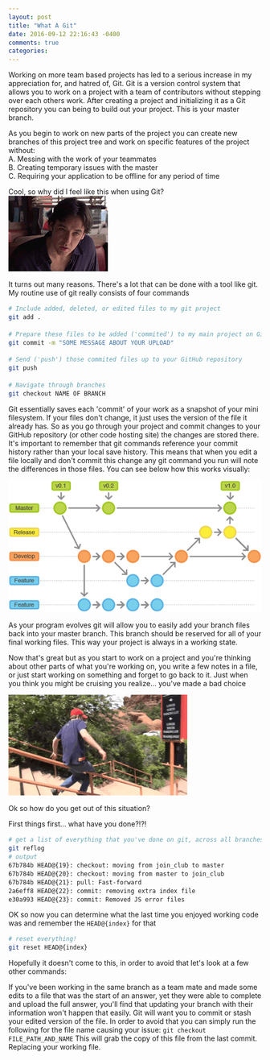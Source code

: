 ```yaml
---
layout: post
title: "What A Git"
date: 2016-09-12 22:16:43 -0400
comments: true
categories:
---
```

Working on more team based projects has led to a serious increase in my appreciation for, and hatred of, Git. Git is a version control system that allows you to work on a project with a team of contributors without stepping over each others work. After creating a project and initializing it as a Git repository you can being to build out your project. This is your master branch.

As you begin to work on new parts of the project you can create new branches of this project tree and work on specific features of the project without:   
    A. Messing with the work of your teammates   
    B. Creating temporary issues with the master   
    C. Requiring your application to be offline for any period of time   

Cool, so why did I feel like this when using Git?   
![Confused](/assets/what-a-git/cusack.gif)

It turns out many reasons. There's a lot that can be done with a tool like git. My routine use of git really consists of four commands   
``` bash
# Include added, deleted, or edited files to my git project
git add .

# Prepare these files to be added ('commited') to my main project on GitHub
git commit -m "SOME MESSAGE ABOUT YOUR UPLOAD"

# Send ('push') those commited files up to your GitHub repository
git push

# Navigate through branches
git checkout NAME OF BRANCH
```

Git essentially saves each 'commit' of your work as a snapshot of your mini filesystem. If your files don't change, it just uses the version of the file it already has. So as you go through your project and commit changes to your GitHub repository (or other code hosting site) the changes are stored there. It's important to remember that git commands reference your commit history rather than your local save history. This means that when you edit a file locally and don't commit this change any git command you run will note the differences in those files. You can see below how this works visually:

![Branches](/assets/what-a-git/git.branches.png)

As your program evolves git will allow you to easily add your branch files back into your master branch. This branch should be reserved for all of your final working files. This way your project is always in a working state.

Now that's great but as you start to work on a project and you're thinking about other parts of what you're working on, you write a few notes in a file, or just start working on something and forget to go back to it. Just when you think you might be cruising you realize... you've made a bad choice

![You Messed Up Dummy](/assets/what-a-git/messed_up.gif)

Ok so how do you get out of this situation?

First things first... what have you done?!?!
``` bash
# get a list of everything that you've done on git, across all branches
git reflog
# output
67b784b HEAD@{19}: checkout: moving from join_club to master
67b784b HEAD@{20}: checkout: moving from master to join_club
67b784b HEAD@{21}: pull: Fast-forward
2a6eff8 HEAD@{22}: commit: removing extra index file
e30a993 HEAD@{23}: commit: Removed JS error files
```

OK so now you can determine what the last time you enjoyed working code was and remember the `HEAD@{index}` for that
``` bash
# reset everything!
git reset HEAD@{index}
```

Hopefully it doesn't come to this, in order to avoid that let's look at a few other commands:

If you've been working in the same branch as a team mate and made some edits to a file that was the start of an answer, yet they were able to complete and upload the full answer, you'll find that updating your branch with their information won't happen that easily. Git will want you to commit or stash your edited version of the file. In order to avoid that you can simply run the following for the file name causing your issue:
`git checkout FILE_PATH_AND_NAME`
This will grab the copy of this file from the last commit. Replacing your working file.
